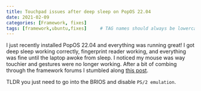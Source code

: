 ```yaml
---
title: Touchpad issues after deep sleep on PopOS 22.04
date: 2021-02-09
categories: [Framework, fixes]
tags: [framework,ubuntu,fixes]     # TAG names should always be lowercase
---
```



I just recently installed PopOS 22.04 and everything was running great! I got deep sleep working correctly, fingerprint reader working, and everything was fine until the laptop awoke from sleep. I noticed my mouse was way touchier and gestures were no longer working. After a bit of combing through the framework forums I stumbled along [this post](https://community.frame.work/t/ubuntu-21-04-trackpad-issues-when-waking-from-deep-sleep/10151/3). 

TLDR you just need to go into the BRIOS and disable `PS/2 emulation`.